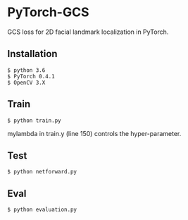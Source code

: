 # PyTorch-GCS
GCS loss for 2D facial landmark localization in PyTorch.

## Installation
    $ python 3.6
    $ PyTorch 0.4.1
    $ OpenCV 3.X
    
## Train
    $ python train.py 

mylambda in train.y (line 150) controls the hyper-parameter.
## Test
    $ python netforward.py
   
## Eval
    $ python evaluation.py
    

